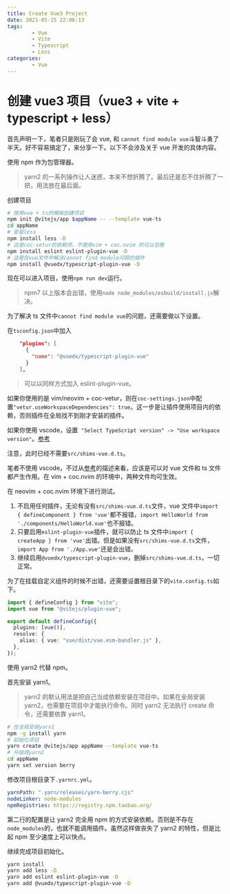 ```yaml
---
title: Create Vue3 Project
date: 2021-05-15 22:06:13
tags:
		- Vue
		- Vite
		- Typescript
		- Less
categories:
		- Vue
---
```


# 创建 vue3 项目（vue3 + vite + typescript + less）

首先声明一下，笔者只是刚玩了会 vue, 和 `cannot find module vue`斗智斗勇了半天。好不容易搞定了，来分享一下。以下不会涉及关于 vue 开发的具体内容。

使用 npm 作为包管理器。

> yarn2 的一系列操作让人迷惑，本来不想折腾了。最后还是忍不住折腾了一把，用法放在最后面。

创建项目

```sh
# 使用vue + ts的模板创建项目
npm init @vitejs/app $appName -- --template vue-ts
cd appName
# 安装less
npm install less -D
# 这是coc-vetur的依赖项，不使用vim + coc.nvim 的可以忽略
npm install eslint eslint-plugin-vue -D
# 这是在vue文件中解决cannot find module问题的插件
npm install @vuedx/typescript-plugin-vue -D
```

现在可以进入项目，使用`npm run dev`运行。

> npm7 以上版本会出错，使用`node node_modules/esbuild/install.js`解决。

为了解决 ts 文件中`cannot find module vue`的问题，还需要做以下设置。

在`tsconfig.json`中加入

```json
    "plugins": [
      {
        "name": "@vuedx/typescript-plugin-vue"
      }
    ],
```

> 可以以同样方式加入 eslint-plugin-vue。

如果你使用的是 vim/neovim + coc-vetur，则在`coc-settings.json`中配置`"vetur.useWorkspaceDependencies": true`。这一步是让插件使用项目内的依赖，否则插件在全局找不到刚才安装的插件。

如果你使用 vscode，设置` "Select TypeScript version" -> "Use workspace version"`。[参考](https://github.com/vitejs/vite/tree/main/packages/create-app/template-vue-ts)

注意，此时已经不需要`src/shims-vue.d.ts`。

笔者不使用 vscode，不过从[参考](https://github.com/vitejs/vite/tree/main/packages/create-app/template-vue-ts)的描述来看，应该是可以对 vue 文件和 ts 文件都产生作用。在 vim + coc.nvim 的环境中，两种文件均可生效。

在 neovim + coc.nvim 环境下进行测试。

1. 不启用任何插件，无论有没有`src/shims-vue.d.ts`文件，vue 文件中`import { defineComponent } from 'vue'`都不报错，`import HelloWorld from './components/HelloWorld.vue'`也不报错。
2. 只要启用`eslint-plugin-vue`插件，就可以防止 ts 文件中`import { createApp } from 'vue'`出错。但是如果没有`src/shims-vue.d.ts`文件，`import App from './App.vue'`还是会出错。
3. 继续启用`@vuedx/typescript-plugin-vue`，删掉`src/shims-vue.d.ts`，一切正常。

为了在挂载自定义组件的时候不出错，还需要设置根目录下的`vite.config.ts`如下。

```typescript
import { defineConfig } from "vite";
import vue from "@vitejs/plugin-vue";

export default defineConfig({
  plugins: [vue()],
  resolve: {
    alias: { vue: "vue/dist/vue.esm-bundler.js" },
  },
});
```

使用 yarn2 代替 npm。

首先安装 yarn1。

> yarn2 的默认用法是把自己当成依赖安装在项目中。如果在全局安装 yarn2，也需要在项目中才能执行命令。同时 yarn2 无法执行 create 命令，还需要依靠 yarn1。

```sh
# 在全局安装yarn1
npm -g install yarn
# 初始化项目
yarn create @vitejs/app appName --template vue-ts
# 升级成yarn2
cd appName
yarn set version berry
```

修改项目根目录下`.yarnrc.yml`。

```yml
yarnPath: ".yarn/releases/yarn-berry.cjs"
nodeLinker: node-modules
npmRegistries: https://registry.npm.taobao.org/
```

第二行的配置是让 yarn2 完全用 npm 的方式安装依赖。否则是不存在`node_modules`的，也就不能调用插件。虽然这样做丧失了 yarn2 的特性，但是比起 npm 至少速度上可以快点。

继续完成项目初始化。

```sh
yarn install
yarn add less -D
yarn add eslint eslint-plugin-vue -D
yarn add @vuedx/typescript-plugin-vue -D
```

